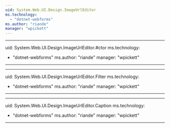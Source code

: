 ```yaml
---
uid: System.Web.UI.Design.ImageUrlEditor
ms.technology: 
  - "dotnet-webforms"
ms.author: "riande"
manager: "wpickett"
---
```


---
uid: System.Web.UI.Design.ImageUrlEditor.#ctor
ms.technology: 
  - "dotnet-webforms"
ms.author: "riande"
manager: "wpickett"
---

---
uid: System.Web.UI.Design.ImageUrlEditor.Filter
ms.technology: 
  - "dotnet-webforms"
ms.author: "riande"
manager: "wpickett"
---

---
uid: System.Web.UI.Design.ImageUrlEditor.Caption
ms.technology: 
  - "dotnet-webforms"
ms.author: "riande"
manager: "wpickett"
---

